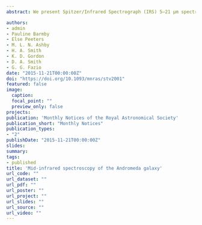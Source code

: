 ```yaml
---
abstract: We present Spitzer/Infrared Spectrograph (IRS) 5–21 μm spectroscopic maps towards 12 regions in the Andromeda galaxy (M31). These regions include the nucleus, bulge, an active region in the star-forming ring and nine other regions chosen to cover a range of mid-to-far-infrared colours. In line with previous results, polycyclic aromatic hydrocarbon (PAH) feature ratios (6.2 and 7.7 μm features compared to the 11.2 μm feature) measured from our extracted M31 spectra, except the nucleus, strongly correlate. The equivalent widths of the main PAH features, as a function of metallicity and radiation hardness, are consistent with those observed for other nearby spiral and starburst galaxies. Reprocessed data from the ISOCAM instrument on the Infrared Space Observatory agree with the IRS data; early reports of suppressed 6–8 μm features and enhanced 11.3 μm feature intensity and full width at half-maximum apparently resulted from background-subtraction problems. The nucleus does not show any PAH emission but does show strong silicate emission at 9.7 μm. Furthermore, different spectral features (11.3 μm PAH emission, silicate emission and [Ne III] 15.5 μm line emission) have distinct spatial distributions in the nuclear region:the silicate emission is strongest towards the stellar nucleus, while the PAH emission peaks 15 arcsec north of the nucleus. The PAH feature ratios at this position are atypical with strong emission at 11.2 and 15–20 μm but weak emission at 6–8 μm. The nucleus itself is dominated by stellar light giving rise to a strong blue continuum and silicate emission.

authors:
- admin
- Pauline Barmby 
- Else Peeters
- M. L. N. Ashby
- H. A. Smith
- K. D. Gordon
- D. A. Smith
- G. G. Fazio
date: "2015-11-21T00:00:00Z"
doi: "https://doi.org/10.1093/mnras/stv2001"
featured: false
image:
  caption:
  focal_point: ""
  preview_only: false
projects:
publication: 'Monthly Notices of the Royal Astronomical Society'
publication_short: "Monthly Notices"
publication_types:
- "2"
publishDate: "2015-11-21T00:00:00Z"
slides:
summary:
tags:
- published
title: 'Mid-infrared spectroscopy of the Andromeda galaxy'
url_code: ""
url_dataset: ""
url_pdf: ""
url_poster: ""
url_project: ""
url_slides: ""
url_source: ""
url_video: ""
---
```


